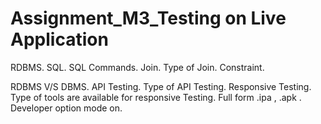 # Assignment_M3_Testing on Live Application
RDBMS.
SQL.
SQL Commands.
Join.
Type of Join.
Constraint.

RDBMS V/S DBMS.
API Testing.
Type of API Testing.
Responsive Testing.
Type of tools are available for responsive Testing.
Full form .ipa , .apk .
Developer option mode on.
